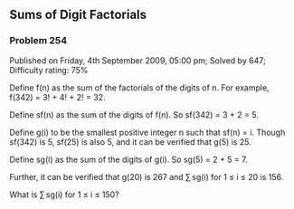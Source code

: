 Sums of Digit Factorials
------------------------

### Problem 254

Published on Friday, 4th September 2009, 05:00 pm; Solved by 647;
Difficulty rating: 75%

Define f(n) as the sum of the factorials of the digits of n. For
example, f(342) = 3! + 4! + 2! = 32.

Define sf(n) as the sum of the digits of f(n). So sf(342) = 3 + 2 = 5.

Define g(i) to be the smallest positive integer n such that sf(n) = i.
Though sf(342) is 5, sf(25) is also 5, and it can be verified that g(5)
is 25.

Define sg(i) as the sum of the digits of g(i). So sg(5) = 2 + 5 = 7.

Further, it can be verified that g(20) is 267 and ∑ sg(i) for 1 ≤ i ≤ 20
is 156.

What is ∑ sg(i) for 1 ≤ i ≤ 150?
